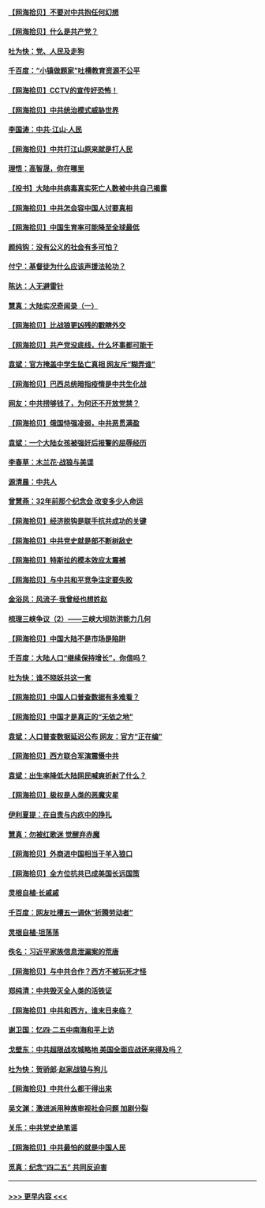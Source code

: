 #### [【网海拾贝】不要对中共抱任何幻想](../pages/nsc993/n12965222.md?t=05220551) 
#### [【网海拾贝】什么是共产党？](../pages/nsc993/n12962781.md?t=05220551) 
#### [吐为快：党、人民及走狗](../pages/nsc993/n12962747.md?t=05220551) 
#### [千百度：“小镇做题家”吐槽教育资源不公平](../pages/nsc993/n12962705.md?t=05220551) 
#### [【网海拾贝】CCTV的宣传好恐怖！](../pages/nsc993/n12959984.md?t=05220551) 
#### [【网海拾贝】中共统治模式威胁世界](../pages/nsc993/n12957622.md?t=05220551) 
#### [李国涛：中共‧江山‧人民](../pages/nsc993/n12957502.md?t=05220551) 
#### [【网海拾贝】中共打江山原来就是打人民](../pages/nsc993/n12954345.md?t=05220551) 
#### [理悟：高智晟，你在哪里](../pages/nsc993/n12953115.md?t=05220551) 
#### [【投书】大陆中共病毒真实死亡人数被中共自己揭露](../pages/nsc993/n12953050.md?t=05220551) 
#### [【网海拾贝】中共怎会容中国人讨要真相](../pages/nsc993/n12952161.md?t=05220551) 
#### [【网海拾贝】中国生育率可能降至全球最低](../pages/nsc993/n12948793.md?t=05220551) 
#### [颜纯钩：没有公义的社会有多可怕？](../pages/nsc993/n12947626.md?t=05220551) 
#### [付宁：基督徒为什么应该声援法轮功？](../pages/nsc993/n12947233.md?t=05220551) 
#### [陈达：人无避雷针](../pages/nsc993/n12947098.md?t=05220551) 
#### [慧真：大陆实况奇闻录（一）](../pages/nsc993/n12945811.md?t=05220551) 
#### [【网海拾贝】比战狼更凶残的戳瞎外交](../pages/nsc993/n12945717.md?t=05220551) 
#### [【网海拾贝】共产党没底线，什么坏事都可能干](../pages/nsc993/n12942090.md?t=05220551) 
#### [袁斌：官方掩盖中学生坠亡真相 网友斥“糊弄谁”](../pages/nsc993/n12942029.md?t=05220551) 
#### [【网海拾贝】巴西总统暗指疫情是中共生化战](../pages/nsc993/n12938999.md?t=05220551) 
#### [网友：中共捞够钱了，为何还不开放党禁？](../pages/nsc993/n12938952.md?t=05220551) 
#### [【网海拾贝】俄国恃强凌弱，中共恶贯满盈](../pages/nsc993/n12936626.md?t=05220551) 
#### [袁斌：一个大陆女孩被强奸后报警的屈辱经历](../pages/nsc993/n12936547.md?t=05220551) 
#### [李春草：木兰花·战狼与美谍](../pages/nsc993/n12935995.md?t=05220551) 
#### [源清晨：中共人](../pages/nsc993/n12935589.md?t=05220551) 
#### [曾慧燕：32年前那个纪念会 改变多少人命运](../pages/nsc993/n12934233.md?t=05220551) 
#### [【网海拾贝】经济脱钩是联手抗共成功的关键](../pages/nsc993/n12934176.md?t=05220551) 
#### [【网海拾贝】中共党史就是部不断树敌史](../pages/nsc993/n12932844.md?t=05220551) 
#### [【网海拾贝】特斯拉的模本效应太震撼](../pages/nsc993/n12925626.md?t=05220551) 
#### [【网海拾贝】与中共和平竞争注定要失败](../pages/nsc993/n12923326.md?t=05220551) 
#### [金浴凤：风流子‧我曾经也想姓赵](../pages/nsc993/n12920911.md?t=05220551) 
#### [梳理三峡争议（2）——三峡大坝防洪能力几何](../pages/nsc993/n12920173.md?t=05220551) 
#### [【网海拾贝】中国大陆不是市场是陷阱](../pages/nsc993/n12920143.md?t=05220551) 
#### [千百度：大陆人口“继续保持增长”，你信吗？](../pages/nsc993/n12918946.md?t=05220551) 
#### [吐为快：谁不晓妖共这一套](../pages/nsc993/n12918941.md?t=05220551) 
#### [【网海拾贝】中国人口普查数据有多难看？](../pages/nsc993/n12917822.md?t=05220551) 
#### [【网海拾贝】中国才是真正的“无依之地”](../pages/nsc993/n12915845.md?t=05220551) 
#### [袁斌：人口普查数据延迟公布 网友：官方“正在编”](../pages/nsc993/n12915748.md?t=05220551) 
#### [【网海拾贝】西方联合军演震慑中共](../pages/nsc993/n12913466.md?t=05220551) 
#### [袁斌：出生率降低大陆网民喊爽折射了什么？](../pages/nsc993/n12913365.md?t=05220551) 
#### [【网海拾贝】极权是人类的恶魔灾星](../pages/nsc993/n12910697.md?t=05220551) 
#### [伊利夏提：在自责与内疚中的挣扎](../pages/nsc993/n12910493.md?t=05220551) 
#### [慧真：勿被红歌迷 觉醒弃赤魔](../pages/nsc993/n12910485.md?t=05220551) 
#### [【网海拾贝】外商进中国相当于羊入狼口](../pages/nsc993/n12908274.md?t=05220551) 
#### [【网海拾贝】全方位抗共已成美国长远国策](../pages/nsc993/n12906878.md?t=05220551) 
#### [灵根自植‧长戚戚](../pages/nsc993/n12905585.md?t=05220551) 
#### [千百度：网友吐槽五一调休“折腾劳动者”](../pages/nsc993/n12905934.md?t=05220551) 
#### [灵根自植‧坦荡荡](../pages/nsc993/n12905562.md?t=05220551) 
#### [佚名：习近平家族信息泄漏案的荒唐](../pages/nsc993/n12904705.md?t=05220551) 
#### [【网海拾贝】与中共合作？西方不被玩死才怪](../pages/nsc993/n12903873.md?t=05220551) 
#### [郑纯清：中共毁灭全人类的活铁证](../pages/nsc993/n12903785.md?t=05220551) 
#### [【网海拾贝】中共和西方，谁末日来临？](../pages/nsc993/n12903482.md?t=05220551) 
#### [谢卫国：忆四‧二五中南海和平上访](../pages/nsc993/n12902192.md?t=05220551) 
#### [戈壁东：中共超限战攻城略地 美国全面应战还来得及吗？](../pages/nsc993/n12902297.md?t=05220551) 
#### [吐为快：贺骄郎‧赵家战狼与狗儿](../pages/nsc993/n12902280.md?t=05220551) 
#### [【网海拾贝】中共什么都干得出来](../pages/nsc993/n12897500.md?t=05220551) 
#### [吴文渊：激进派用种族审视社会问题 加剧分裂](../pages/nsc993/n12893881.md?t=05220551) 
#### [关乐：中共党史绝笔谣](../pages/nsc993/n12897270.md?t=05220551) 
#### [【网海拾贝】中共最怕的就是中国人民](../pages/nsc993/n12894705.md?t=05220551) 
#### [觅真：纪念“四二五” 共同反迫害](../pages/nsc993/n12894553.md?t=05220551) 

----
#### [ >>> 更早内容 <<< ](../indexes/nsc993-earlier.md)
